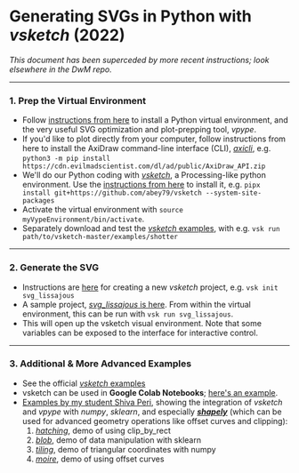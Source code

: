 # Generating SVGs in Python with *vsketch* (2022)

*This document has been superceded by more recent instructions; look elsewhere in the DwM repo.*

---

### 1. Prep the Virtual Environment

* Follow [instructions from here](../vpype_svg_prep/README.md) to install a Python virtual environment, and the very useful SVG optimization and plot-prepping tool, *vpype*.
* If you'd like to plot directly from your computer, follow instructions from here to install the AxiDraw command-line interface (CLI), [*axicli*](https://axidraw.com/doc/cli_api/#installation), e.g. `python3 -m pip install https://cdn.evilmadscientist.com/dl/ad/public/AxiDraw_API.zip`
* We'll do our Python coding with [*vsketch*](https://github.com/abey79/vsketch), a Processing-like python environment. Use the [instructions from here](https://vsketch.readthedocs.io/en/latest/install.html) to install it, e.g. `pipx install git+https://github.com/abey79/vsketch --system-site-packages`
* Activate the virtual environment with `source myVypeEnvironment/bin/activate`. 
* Separately download and test the [*vsketch* examples](https://vsketch.readthedocs.io/en/latest/install.html#running-the-examples), with e.g. `vsk run path/to/vsketch-master/examples/shotter`

---

### 2. Generate the SVG

* Instructions are [here](https://github.com/abey79/vsketch#getting-started) for creating a new *vsketch* project, e.g. `vsk init svg_lissajous`
* A sample project, [*svg_lissajous* is here](svg_lissajous/sketch_svg_lissajous.py). From within the virtual environment, this can be run with `vsk run svg_lissajous`.
* This will open up the vsketch visual environment. Note that some variables can be exposed to the interface for interactive control. 

---

### 3. Additional & More Advanced Examples

* See the official [*vsketch* examples](https://vsketch.readthedocs.io/en/latest/install.html#running-the-examples)
* vsketch can be used in **Google Colab Notebooks**; [here's an example](https://colab.research.google.com/github/abey79/vsketch/blob/master/examples/_notebooks/google_colab.ipynb).
* [Examples by my student Shiva Peri](shapely_demos/README.md), showing the integration of *vsketch* and *vpype* with *numpy*, *sklearn*, and especially [***shapely***](https://pypi.org/project/Shapely/) (which can be used for advanced geometry operations like offset curves and clipping):
	1. [*hatching*](https://github.com/shivaPeri/shapely-demos/blob/main/hatching/README.md), demo of using clip_by_rect
	2. [*blob*](https://github.com/shivaPeri/shapely-demos/blob/main/blob/README.md), demo of data manipulation with sklearn
	3. [*tiling*](https://github.com/shivaPeri/shapely-demos/blob/main/tiling/README.md), demo of triangular coordinates with numpy
	4. [*moire*](https://github.com/shivaPeri/shapely-demos/blob/main/moire/README.md), demo of using offset curves



